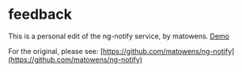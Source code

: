 # feedback

This is a personal edit of the ng-notify service, by matowens. [Demo](http://andreipfeiffer.github.io/ng-notify-drew/)

For the original, please see: [https://github.com/matowens/ng-notify](https://github.com/matowens/ng-notify)
